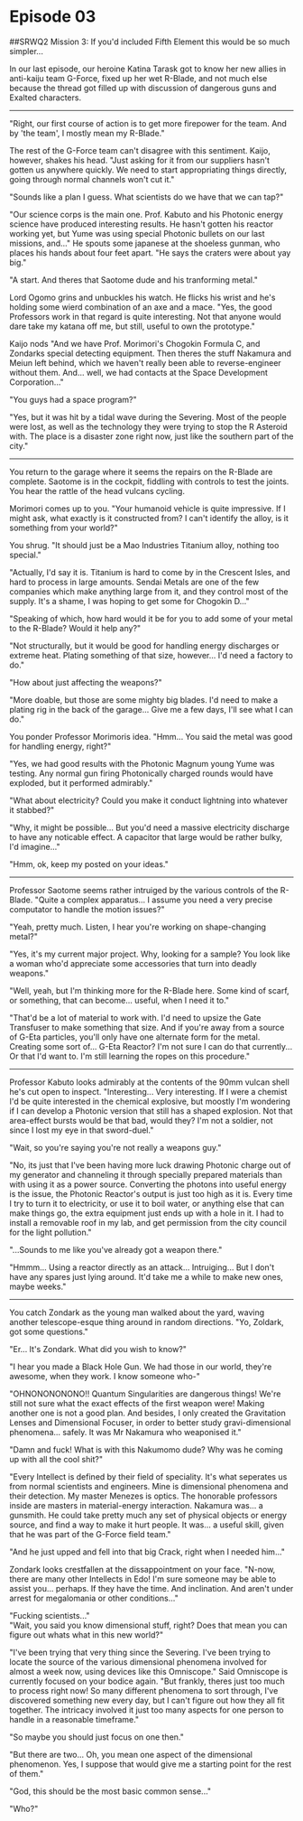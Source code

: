 # Episode 03

##SRWQ2 Mission 3: If you'd included Fifth Element this would be so much simpler...

In our last episode, our heroine Katina Tarask got to know her new allies in anti-kaiju team G-Force, fixed up her wet R-Blade, and not much else because the thread got filled up with discussion of dangerous guns and Exalted characters.

---

"Right, our first course of action is to get more firepower for the team. And by 'the team', I mostly mean my R-Blade."

The rest of the G-Force team can't disagree with this sentiment. Kaijo, however, shakes his head. "Just asking for it from our suppliers hasn't gotten us anywhere quickly. We need to start appropriating things directly, going through normal channels won't cut it."

"Sounds like a plan I guess. What scientists do we have that we can tap?"

"Our science corps is the main one. Prof. Kabuto and his Photonic energy science have produced interesting results. He hasn't gotten his reactor working yet, but Yume was using special Photonic bullets on our last missions, and..." He spouts some japanese at the shoeless gunman, who places his hands about four feet apart. "He says the craters were about yay big."

"A start. And theres that Saotome dude and his tranforming metal."

Lord Ogomo grins and unbuckles his watch. He flicks his wrist and he's holding some wierd combination of an axe and a mace. "Yes, the good Professors work in that regard is quite interesting. Not that anyone would dare take my katana off me, but still, useful to own the prototype."

Kaijo nods "And we have Prof. Morimori's Chogokin Formula C, and Zondarks special detecting equipment. Then theres the stuff Nakamura and Meiun left behind, which we haven't really been able to reverse-engineer without them. And... well, we had contacts at the Space Development Corporation..."

"You guys had a space program?"

"Yes, but it was hit by a tidal wave during the Severing. Most of the people were lost, as well as the technology they were trying to stop the R Asteroid with. The place is a disaster zone right now, just like the southern part of the city."

---

You return to the garage where it seems the repairs on the R-Blade are complete. Saotome is in the cockpit, fiddling with controls to test the joints. You hear the rattle of the head vulcans cycling.

Morimori comes up to you. "Your humanoid vehicle is quite impressive. If I might ask, what exactly is it constructed from? I can't identify the alloy, is it something from your world?"

You shrug. "It should just be a Mao Industries Titanium alloy, nothing too special."

"Actually, I'd say it is. Titanium is hard to come by in the Crescent Isles, and hard to process in large amounts. Sendai Metals are one of the few companies which make anything large from it, and they control most of the supply. It's a shame, I was hoping to get some for Chogokin D..."

"Speaking of which, how hard would it be for you to add some of your metal to the R-Blade? Would it help any?"

"Not structurally, but it would be good for handling energy discharges or extreme heat. Plating something of that size, however... I'd need a factory to do."

"How about just affecting the weapons?"

"More doable, but those are some mighty big blades. I'd need to make a plating rig in the back of the garage... Give me a few days, I'll see what I can do."

You ponder Professor Morimoris idea. "Hmm... You said the metal was good for handling energy, right?"

"Yes, we had good results with the Photonic Magnum young Yume was testing. Any normal gun firing Photonically charged rounds would have exploded, but it performed admirably."

"What about electricity? Could you make it conduct lightning into whatever it stabbed?"

"Why, it might be possible... But you'd need a massive electricity discharge to have any noticable effect. A capacitor that large would be rather bulky, I'd imagine..."

"Hmm, ok, keep my posted on your ideas."

---

Professor Saotome seems rather intruiged by the various controls of the R-Blade. "Quite a complex apparatus... I assume you need a very precise computator to handle the motion issues?"

"Yeah, pretty much. Listen, I hear you're working on shape-changing metal?"

"Yes, it's my current major project. Why, looking for a sample? You look like a woman who'd appreciate some accessories that turn into deadly weapons."

"Well, yeah, but I'm thinking more for the R-Blade here. Some kind of scarf, or something, that can become... useful, when I need it to."

"That'd be a lot of material to work with. I'd need to upsize the Gate Transfuser to make something that size. And if you're away from a source of G-Eta particles, you'll only have one alternate form for the metal. Creating some sort of... G-Eta Reactor? I'm not sure I can do that currently... Or that I'd want to. I'm still learning the ropes on this procedure."

---

Professor Kabuto looks admirably at the contents of the 90mm vulcan shell he's cut open to inspect. "Interesting... Very interesting. If I were a chemist I'd be quite interested in the chemical explosive, but moostly I'm wondering if I can develop a Photonic version that still has a shaped explosion. Not that area-effect bursts would be that bad, would they? I'm not a soldier, not since I lost my eye in that sword-duel."

"Wait, so you're saying you're not really a weapons guy."

"No, its just that I've been having more luck drawing Photonic charge out of my generator and channeling it through specially prepared materials than with using it as a power source. Converting the photons into useful energy is the issue, the Photonic Reactor's output is just too high as it is. Every time I try to turn it to electricity, or use it to boil water, or anything else that can make things go, the extra equipment just ends up with a hole in it. I had to install a removable roof in my lab, and get permission from the city council for the light pollution."

"...Sounds to me like you've already got a weapon there."

"Hmmm... Using a reactor directly as an attack... Intruiging... But I don't have any spares just lying around. It'd take me a while to make new ones, maybe weeks."

---

You catch Zondark as the young man walked about the yard, waving another telescope-esque thing around in random directions. "Yo, Zoldark, got some questions."

"Er... It's Zondark. What did you wish to know?"

"I hear you made a Black Hole Gun. We had those in our world, they're awesome, when they work. I know someone who-"

"OHNONONONONO!! Quantum Singularities are dangerous things! We're still not sure what the exact effects of the first weapon were! Making another one is not a good plan. And besides, I only created the Gravitation Lenses and Dimensional Focuser, in order to better study gravi-dimensional phenomena... safely. It was Mr Nakamura who weaponised it."

"Damn and fuck! What is with this Nakumomo dude? Why was he coming up with all the cool shit?"

"Every Intellect is defined by their field of speciality. It's what seperates us from normal scientists and engineers. Mine is dimensional phenomena and their detection. My master Menezes is optics. The honorable professors inside are masters in material-energy interaction. Nakamura was... a gunsmith. He could take pretty much any set of physical objects or energy source, and find a way to make it hurt people. It was... a useful skill, given that he was part of the G-Force field team."

"And he just upped and fell into that big Crack, right when I needed him..."

Zondark looks crestfallen at the dissappointment on your face. "N-now, there are many other Intellects in Edo! I'm sure someone may be able to assist you... perhaps. If they have the time. And inclination. And aren't under arrest for megalomania or other conditions..."

"Fucking scientists..."  
"Wait, you said you know dimensional stuff, right? Does that mean you can figure out whats what in this new world?"

"I've been trying that very thing since the Severing. I've been trying to locate the source of the various dimensional phenomena involved for almost a week now, using devices like this Omniscope." Said Omniscope is currently focused on your bodice again. "But frankly, theres just too much to process right now! So many different phenomena to sort through, I've discovered something new every day, but I can't figure out how they all fit together. The intricacy involved it just too many aspects for one person to handle in a reasonable timeframe."

"So maybe you should just focus on one then."

"But there are two... Oh, you mean one aspect of the dimensional phenomenon. Yes, I suppose that would give me a starting point for the rest of them."

"God, this should be the most basic common sense..."

"Who?"
